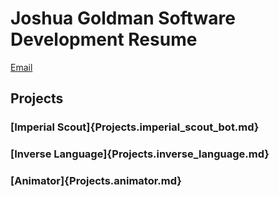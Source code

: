 # Joshua Goldman Software Development Resume

[Email](Goldman.j@northeastern.edu)

## Projects

### **[Imperial Scout]{Projects.imperial_scout_bot.md}**

### **[Inverse Language]{Projects.inverse_language.md}**

### **[Animator]{Projects.animator.md}**
